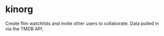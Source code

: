 # kinorg

Create film watchlists and invite other users to collaborate. Data pulled in via the TMDB API.
